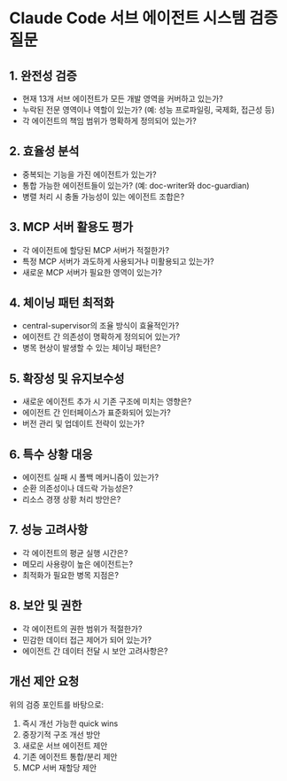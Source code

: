 # Claude Code 서브 에이전트 시스템 검증 질문

## 1. 완전성 검증

- 현재 13개 서브 에이전트가 모든 개발 영역을 커버하고 있는가?
- 누락된 전문 영역이나 역할이 있는가? (예: 성능 프로파일링, 국제화, 접근성 등)
- 각 에이전트의 책임 범위가 명확하게 정의되어 있는가?

## 2. 효율성 분석

- 중복되는 기능을 가진 에이전트가 있는가?
- 통합 가능한 에이전트들이 있는가? (예: doc-writer와 doc-guardian)
- 병렬 처리 시 충돌 가능성이 있는 에이전트 조합은?

## 3. MCP 서버 활용도 평가

- 각 에이전트에 할당된 MCP 서버가 적절한가?
- 특정 MCP 서버가 과도하게 사용되거나 미활용되고 있는가?
- 새로운 MCP 서버가 필요한 영역이 있는가?

## 4. 체이닝 패턴 최적화

- central-supervisor의 조율 방식이 효율적인가?
- 에이전트 간 의존성이 명확하게 정의되어 있는가?
- 병목 현상이 발생할 수 있는 체이닝 패턴은?

## 5. 확장성 및 유지보수성

- 새로운 에이전트 추가 시 기존 구조에 미치는 영향은?
- 에이전트 간 인터페이스가 표준화되어 있는가?
- 버전 관리 및 업데이트 전략이 있는가?

## 6. 특수 상황 대응

- 에이전트 실패 시 폴백 메커니즘이 있는가?
- 순환 의존성이나 데드락 가능성은?
- 리소스 경쟁 상황 처리 방안은?

## 7. 성능 고려사항

- 각 에이전트의 평균 실행 시간은?
- 메모리 사용량이 높은 에이전트는?
- 최적화가 필요한 병목 지점은?

## 8. 보안 및 권한

- 각 에이전트의 권한 범위가 적절한가?
- 민감한 데이터 접근 제어가 되어 있는가?
- 에이전트 간 데이터 전달 시 보안 고려사항은?

## 개선 제안 요청

위의 검증 포인트를 바탕으로:

1. 즉시 개선 가능한 quick wins
2. 중장기적 구조 개선 방안
3. 새로운 서브 에이전트 제안
4. 기존 에이전트 통합/분리 제안
5. MCP 서버 재할당 제안
